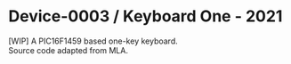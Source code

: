# Device-0003 / Keyboard One - 2021

[WIP] A PIC16F1459 based one-key keyboard.  
Source code adapted from MLA.
